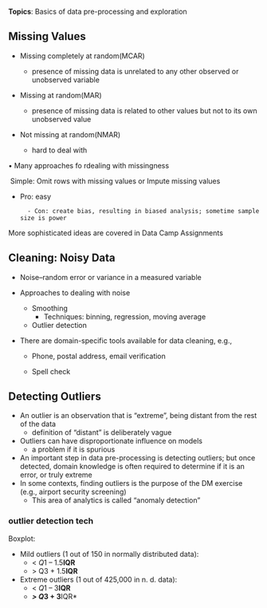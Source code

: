 

**Topics**: Basics of data pre-processing and exploration

 

## Missing Values

- Missing completely at random(MCAR) 
  - presence of missing data is unrelated to any other observed or unobserved variable 

- Missing at random(MAR) 
  - presence of missing data is related to other values but not to its own unobserved value 
- Not missing at random(NMAR) 
  - hard to deal with 

• Many approaches fo rdealing with missingness 

​	Simple: Omit rows with missing values or Impute missing values 

- Pro: easy

		- Con: create bias, resulting in biased analysis; sometime sample size is power

More sophisticated ideas are covered in Data Camp Assignments 



## Cleaning: Noisy Data 

- Noise–random error or variance in a measured variable 
- Approaches to dealing with noise 
  - Smoothing
    - Techniques: binning, regression, moving average 
  - Outlier detection 

- There are domain-specific tools available for data cleaning, e.g.,

  - Phone, postal address, email verification 

  - Spell check 

    

## Detecting Outliers 

- An outlier is an observation that is “extreme”, being distant from the rest of the data 
  - definition of “distant” is deliberately vague 
- Outliers can have disproportionate influence on models 
  - a problem if it is spurious 
- An important step in data pre-processing is detecting outliers; but once detected, domain knowledge is often required to determine if it is an error, or truly extreme 
- In some contexts, finding outliers is the purpose of the DM exercise (e.g., airport security screening) 
  - This area of analytics is called “anomaly detection” 



### outlier detection tech

Boxplot:

- Mild outliers (1 out of 150 in normally distributed data): 
  - < *Q*1 – 1.5**IQR**
  - \> Q3 + 1.5**IQR**
- Extreme outliers (1 out of 425,000 in n. d. data): 
  - < *Q*1 – 3**IQR**
  - ***> Q*3 + 3**IQR* 








